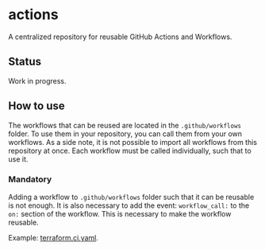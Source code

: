 # actions

A centralized repository for reusable GitHub Actions and Workflows.

## Status

Work in progress.

## How to use

The workflows that can be reused are located in the `.github/workflows` folder. To use them in your repository, you can
call them from your own workflows. As a side note, it is not possible to import all workflows from this repository
at once. Each workflow must be called individually, such that to use it.

### Mandatory

Adding a workflow to `.github/workflows` folder such that it can be reusable is not enough. It is also necessary to
add the event: `workflow_call:` to the `on:` section of the workflow. This is necessary to make the workflow reusable.

Example: [terraform.ci.yaml](.github/workflows/terraform.ci.yaml).
